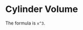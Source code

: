 # Cylinder Volume
The formula is `x^3`.

<div id="plotCylinderVolume"></div>
<script>plotGraph("x^3", "plotCylinderVolume", 0, 10);</script>

